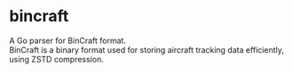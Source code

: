 # bincraft

A Go parser for BinCraft format.  
BinCraft is a binary format used for storing aircraft tracking data efficiently, using ZSTD compression.
